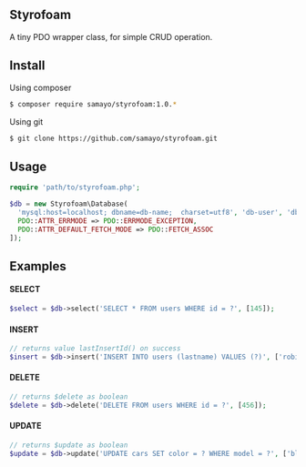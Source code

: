 ## Styrofoam

A tiny PDO wrapper class, for simple CRUD operation. 

Install 
-----
Using composer
````bash
$ composer require samayo/styrofoam:1.0.*
````
Using git
```bash
$ git clone https://github.com/samayo/styrofoam.git
```

Usage
-----

```php
require 'path/to/styrofoam.php';

$db = new Styrofoam\Database(
  'mysql:host=localhost; dbname=db-name;  charset=utf8', 'db-user', 'db-pass', [
  PDO::ATTR_ERRMODE => PDO::ERRMODE_EXCEPTION,
  PDO::ATTR_DEFAULT_FETCH_MODE => PDO::FETCH_ASSOC 
]);
```

Examples
-----
 
#### SELECT
```php
$select = $db->select('SELECT * FROM users WHERE id = ?', [145]);
```
#### INSERT
```php
// returns value lastInsertId() on success
$insert = $db->insert('INSERT INTO users (lastname) VALUES (?)', ['robin']);
```
#### DELETE
```php
// returns $delete as boolean
$delete = $db->delete('DELETE FROM users WHERE id = ?', [456]);
```
#### UPDATE
```php
// returns $update as boolean
$update = $db->update('UPDATE cars SET color = ? WHERE model = ?', ['blue', 'Toyota']);
```